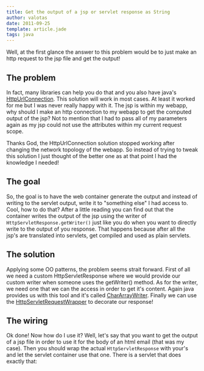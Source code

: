 ```yaml
---
title: Get the output of a jsp or servlet response as String
author: valotas
date: 2011-09-25
template: article.jade
tags: java
---
```

Well, at the first glance the answer to this problem would be to just make an http request to the jsp file and get the output! 

## The problem
In fact, many libraries can help you do that and you also have java's [HttpUrlConnection][httpurlconn]. This solution will work in most cases. At least it worked for me but I was never really happy with it. The jsp is within my webapp, why should I make an http connection to my webapp to get the computed output of the jsp? Not to mention that I had to pass all of my parameters again as my jsp could not use the attributes within my current request scope.

Thanks God, the HttpUrlConnection solution stopped working after changing the network topology of the webapp. So instead of trying to tweak this solution I just thought of the better one as at that point I had the knowledge I needed! 

## The goal
So, the goal is to have the web container generate the output and instead of writing to the servlet output, write it to "something else" I had access to. Cool, how to do that? After a little reading you can find out that the container writes the output of the jsp using the writer of `HttpServletResponse.getWriter()` just like you do when you want to directly write to the output of you response. That happens because after all the jsp's are translated into servlets, get compiled and used as plain servlets.

## The solution
Applying some OO patterns, the problem seems strait forward. First of all we need a custom HttpServletResponse where we would provide our custom writer when someone uses the getWriter() method. As for the writer, we need one that we can the access in order to get it's content. Again java provides us with this tool and it's called [CharArrayWriter][chararr]. Finally we can use the [HttpServletRequestWrapper][httpwrapper] to decorate our response!

<script src="https://gist.github.com/1240545.js?file=CharArrayWriterResponse.java"></script>

## The wiring
Ok done! Now how do I use it? Well, let's say that you want to get the output of a jsp file in order to use it for the body of an html email (that was my case). Then you should wrap the actual `HttpServletResponse` with your's and let the servlet container use that one. There is a servlet that does exactly that:

<script src="https://gist.github.com/1240545.js?file=ServletUsingCustomResponse.java"></script>

[httpurlconn]: http://download.oracle.com/javase/1.4.2/docs/api/java/net/HttpURLConnection.html
[chararr]: http://download.oracle.com/javase/1.4.2/docs/api/java/io/CharArrayWriter.html
[httpwrapper]: http://download.oracle.com/javaee/1.3/api/javax/servlet/http/HttpServletResponseWrapper.html
